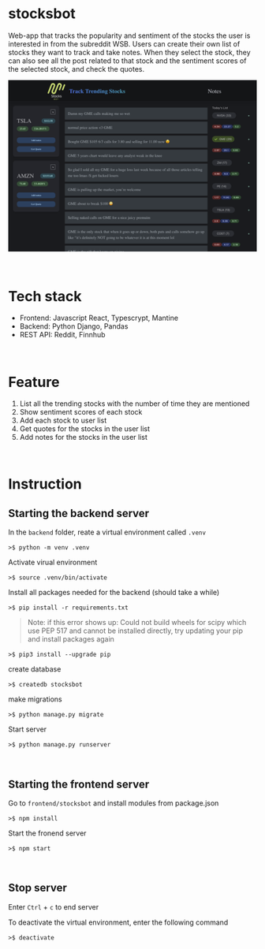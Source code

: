 # stocksbot 
Web-app that tracks the popularity and sentiment of the stocks the user is interested in from the subreddit WSB.  Users can create their own list of stocks they want to track and take notes. When they select the stock, they can also see all the post related to that stock and the sentiment scores of the selected stock, and check the quotes.

<img src="frontend/stocksbot/public/stocksbot.png" width="800" >

&nbsp;
# Tech stack
- Frontend: Javascript React, Typescrypt, Mantine
- Backend: Python Django, Pandas
- REST API: Reddit, Finnhub

&nbsp;
# Feature
1. List all the trending stocks with the number of time they are mentioned 
2. Show sentiment scores of each stock
3. Add each stock to user list
4. Get quotes for the stocks in the user list
5. Add notes for the stocks in the user list

&nbsp;
# Instruction

## Starting the backend server

In the `backend` folder, reate a virtual environment called `.venv`
```shell
>$ python -m venv .venv
```

Activate virual environment 
```shell
>$ source .venv/bin/activate
```

Install all packages needed for the backend (should take a while)
```shell
>$ pip install -r requirements.txt
```

> Note: if this error shows up: Could not build wheels for scipy which use PEP 517 and cannot be installed directly, try updating your pip and install packages again 
```shell
>$ pip3 install --upgrade pip
```

create database
```shell
>$ createdb stocksbot
```

make migrations
```shell
>$ python manage.py migrate
```

Start server
```shell
>$ python manage.py runserver
```

&nbsp;
## Starting the frontend server
Go to `frontend/stocksbot` and install modules from package.json
```shell
>$ npm install 
```

Start the fronend server
```shell
>$ npm start
```

&nbsp;
## Stop server
Enter `Ctrl` + `c` to end server

To deactivate the virtual environment, enter the following command
```shell
>$ deactivate
```

